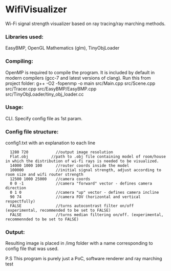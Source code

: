 # WifiVisualizer
Wi-Fi signal strength visualizer based on ray tracing/ray marching methods.
### Libraries used:
EasyBMP, OpenGL Mathematics (glm), TinyObjLoader 

### Compiling:
OpenMP is required to compile the program. It is included by default in modern compilers (gcc-7 and latest versions of clang).
Run this from project folder:
g++ -O2 -fopenmp -o main src/Main.cpp src/Scene.cpp src/Tracer.cpp src/EasyBMP/EasyBMP.cpp src/TinyObjLoader/tiny_obj_loader.cc

### Usage:
CLI. Specify config file as 1st param.

### Config file structure:
config1.txt with an explanation to each line
```
  1280 720            //output image resolution
  Flat.obj          //path to .obj file containing model of room/house in which the distribution of wi-fi rays is needed to be visualized.
  14000 1000 100      //router coords inside the model
  100000              //initial signal strength, adjust according to room size and wifi router strength
  12500 1000 25000    //camera coords
  0 0 -1              //camera "forward" vector - defines camera direction
  0 1 0               //camera "up" vector - defines camera incline
  90 74               //camera FOV (horizontal and vertical respectfully)
  FALSE               //turns autocontrast filter on/off (experimental, recommended to be set to FALSE)
  FALSE               //turns median filtering on/off. (experimental, recommennded to be set to FALSE)
  ```
### Output:
  Resulting image is placed in /img folder with a name corresponding to config file that was used.
  
P.S This program is purely just a PoC, software renderer and ray marching test
